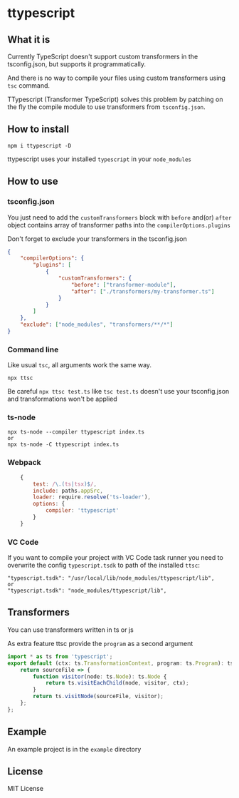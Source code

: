 # ttypescript

## What it is
Currently TypeScript doesn't support custom transformers in the tsconfig.json, but supports it programmatically.

And there is no way to compile your files using custom transformers using `tsc` command.

TTypescript (Transformer TypeScript) solves this problem by patching on the fly the compile module to use transformers from `tsconfig.json`.

## How to install

```
npm i ttypescript -D
```

ttypescript uses your installed `typescript` in your `node_modules`

## How to use

### tsconfig.json

You just need to add the `customTransformers` block with `before` and(or) `after` object contains array of transformer paths into the `compilerOptions.plugins`

Don't forget to exclude your transformers in the tsconfig.json

```json
{
    "compilerOptions": {
        "plugins": [
            {
                "customTransformers": {
                    "before": ["transformer-module"],
                    "after": ["./transformers/my-transformer.ts"]
                }
            }
        ]
    },
    "exclude": ["node_modules", "transformers/**/*"]
}
```

### Command line

Like usual `tsc`, all arguments work the same way.

```
npx ttsc
```

Be careful `npx ttsc test.ts` like `tsc test.ts` doesn't use your tsconfig.json and transformations won't be applied

### ts-node

```
npx ts-node --compiler ttypescript index.ts
or
npx ts-node -C ttypescript index.ts
```

### Webpack

```js
    {
        test: /\.(ts|tsx)$/,
        include: paths.appSrc,
        loader: require.resolve('ts-loader'),
        options: {
            compiler: 'ttypescript'
        }
    }
```

### VC Code
If you want to compile your project with VC Code task runner you need to overwrite the config `typescript.tsdk` to path of the installed `ttsc`: 
```
"typescript.tsdk": "/usr/local/lib/node_modules/ttypescript/lib",
or 
"typescript.tsdk": "node_modules/ttypescript/lib",
```

## Transformers
You can use transformers written in ts or js

As extra feature ttsc provide the `program` as a second argument 

```ts
import * as ts from 'typescript';
export default (ctx: ts.TransformationContext, program: ts.Program): ts.Transformer<ts.SourceFile> => {
    return sourceFile => {
        function visitor(node: ts.Node): ts.Node {
            return ts.visitEachChild(node, visitor, ctx);
        }
        return ts.visitNode(sourceFile, visitor);
    };
};
```


## Example

An example project is in the `example` directory

## License
MIT License
